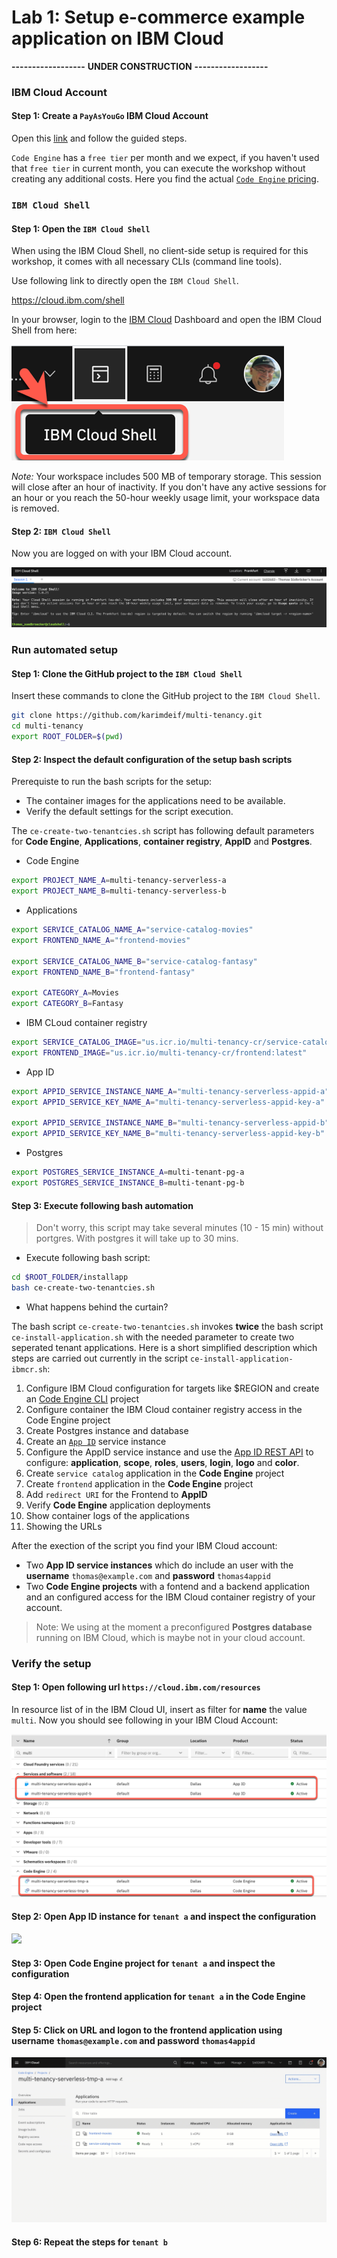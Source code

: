# Lab 1: Setup e-commerce example application on IBM Cloud

**------------------**
**UNDER CONSTRUCTION**
**------------------**

### IBM Cloud Account

#### Step 1: Create a `PayAsYouGo` IBM Cloud Account

Open this [link](https://ibm.biz/BdfXAn) and follow the guided steps.

`Code Engine` has a `free tier` per month and we expect, if you haven't used that `free tier` in current month, you can execute the workshop without creating any additional costs. Here you find the actual [`Code Engine` pricing](https://www.ibm.com/cloud/code-engine/pricing).

### `IBM Cloud Shell`

#### Step 1: Open the `IBM Cloud Shell`

When using the IBM Cloud Shell, no client-side setup is required for this workshop, it comes with all necessary CLIs (command line tools).

Use following link to directly open the `IBM Cloud Shell`.

<https://cloud.ibm.com/shell>

In your browser, login to the [IBM Cloud](https://cloud.ibm.com) Dashboard and open the IBM Cloud Shell from here:

![](images/cns-ce-cloud-shell-01.png)

_Note:_ Your workspace includes 500 MB of temporary storage. This session will close after an hour of inactivity. If you don't have any active sessions for an hour or you reach the 50-hour weekly usage limit, your workspace data is removed.

#### Step 2: `IBM Cloud Shell`

Now you are logged on with your IBM Cloud account.

![](images/cns-ce-cloud-shell-02.png)

### Run automated setup

#### Step 1: Clone the GitHub project to the `IBM Cloud Shell`

Insert these commands to clone the GitHub project to the `IBM Cloud Shell`.

```sh
git clone https://github.com/karimdeif/multi-tenancy.git
cd multi-tenancy
export ROOT_FOLDER=$(pwd)
```

#### Step 2: Inspect the default configuration of the setup bash scripts

Prerequiste to run the bash scripts for the setup:

* The container images for the applications need to be available.
* Verify the default settings for the script execution.

The `ce-create-two-tenantcies.sh` script has following default parameters for **Code Engine**, **Applications**, **container registry**, **AppID** and **Postgres**.

*  Code Engine

```sh
export PROJECT_NAME_A=multi-tenancy-serverless-a
export PROJECT_NAME_B=multi-tenancy-serverless-b
```

* Applications

```sh
export SERVICE_CATALOG_NAME_A="service-catalog-movies"
export FRONTEND_NAME_A="frontend-movies"

export SERVICE_CATALOG_NAME_B="service-catalog-fantasy"
export FRONTEND_NAME_B="frontend-fantasy"

export CATEGORY_A=Movies
export CATEGORY_B=Fantasy
```

* IBM CLoud container registry

```sh
export SERVICE_CATALOG_IMAGE="us.icr.io/multi-tenancy-cr/service-catalog:latest"
export FRONTEND_IMAGE="us.icr.io/multi-tenancy-cr/frontend:latest"
```

* App ID

```sh
export APPID_SERVICE_INSTANCE_NAME_A="multi-tenancy-serverless-appid-a"
export APPID_SERVICE_KEY_NAME_A="multi-tenancy-serverless-appid-key-a"

export APPID_SERVICE_INSTANCE_NAME_B="multi-tenancy-serverless-appid-b"
export APPID_SERVICE_KEY_NAME_B="multi-tenancy-serverless-appid-key-b"
```

* Postgres

```sh
export POSTGRES_SERVICE_INSTANCE_A=multi-tenant-pg-a
export POSTGRES_SERVICE_INSTANCE_B=multi-tenant-pg-b
```

#### Step 3: Execute following bash automation

> Don't worry, this script may take several minutes (10 - 15 min) without portgres. With postgres it will take up to 30 mins.

* Execute following bash script:

```sh
cd $ROOT_FOLDER/installapp
bash ce-create-two-tenantcies.sh
```

* What happens behind the curtain?

The bash script `ce-create-two-tenantcies.sh` invokes **twice** the bash script `ce-install-application.sh` with the needed parameter to create two seperated tenant applications. Here is a short simplified description which steps are carried out currently in the script `ce-install-application-ibmcr.sh`:

 1. Configure IBM Cloud configuration for targets like $REGION and create an [Code Engine CLI](https://cloud.ibm.com/docs/codeengine?topic=codeengine-cli) project
 2. Configure container the IBM Cloud container registry access in the Code Engine project
 3. Create Postgres instance and database
 4. Create an [`App ID`](https://cloud.ibm.com/docs/appid) service instance
 5. Configure the AppID service instance and use the [App ID REST API](https://cloud.ibm.com/apidocs/app-id/management#introduction) to configure: **application**, **scope**, **roles**, **users**, **login**,  **logo** and **color**.
 6. Create `service catalog` application in the **Code Engine** project
 7. Create `frontend` application in the **Code Engine** project
 8. Add `redirect URI` for the Frontend to **AppID**
 9. Verify **Code Engine** application deployments
 10. Show container logs of the applications
 11. Showing the URLs

 After the exection of the script you find your IBM Cloud account:

 - Two **App ID service instances** which do include an user with the **username** `thomas@example.com` and **password** `thomas4appid`
 - Two **Code Engine projects** with a fontend and a backend application and an configured access for the IBM Cloud container registry of your account.

 > Note: We using at the moment a preconfigured **Postgres database** running on IBM Cloud, which is maybe not in your cloud account.

### Verify the setup

#### Step 1: Open following url `https://cloud.ibm.com/resources`

In resource list of in the IBM Cloud UI, insert as filter for **name** the value `multi`. Now you should see following in your IBM Cloud Account:

![](images/Mulit-Tenancy-automatic-creation-02.png)

#### Step 2: Open App ID instance for `tenant a` and inspect the configuration

![](images/Mulit-Tenancy-automatic-running-example-01.gif)

#### Step 3: Open Code Engine project for `tenant a` and inspect the configuration

#### Step 4: Open the frontend application for `tenant a` in the Code Engine project

#### Step 5: Click on URL and logon to the frontend application using **username** `thomas@example.com` and **password** `thomas4appid`

![](images/Mulit-Tenancy-automatic-running-example-02.gif)

#### Step 6: Repeat the steps for `tenant b`









